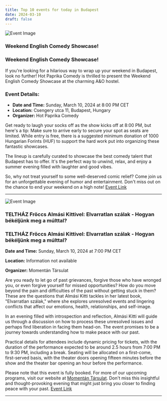 ```yaml
---
title: Top 10 events for today in Budapest
date: 2024-03-10
draft: false
---
```


![Event Image](https://scontent-fra3-1.xx.fbcdn.net/v/t39.30808-6/431250740_417873314147269_3462114523807489227_n.jpg?stp=dst-jpg_p180x540&_nc_cat=101&ccb=1-7&_nc_sid=5f2048&_nc_ohc=v1ideuah1D0AX8qyJD6&_nc_ht=scontent-fra3-1.xx&oh=00_AfBCkifzqTieWONxr3AFBEEw7HUYjCpftylfxpetY3Xg7Q&oe=65F32FB6)

 ### Weekend English Comedy Showcase!

### Weekend English Comedy Showcase!

If you're looking for a hilarious way to wrap up your weekend in Budapest, look no further! Hot Paprika Comedy is thrilled to present the Weekend English Comedy Showcase at the charming A&O hostel.

### Event Details:
- **Date and Time:** Sunday, March 10, 2024 at 8:00 PM CET
- **Location:** Csengery utca 11, Budapest, Hungary
- **Organizer:** Hot Paprika Comedy

Get ready to laugh your socks off as the show kicks off at 8:00 PM, but here's a tip: Make sure to arrive early to secure your spot as seats are limited. While entry is free, there is a suggested minimum donation of 1000 Hungarian Forints (HUF) to support the hard work put into organizing these fantastic showcases.

The lineup is carefully curated to showcase the best comedy talent that Budapest has to offer. It's the perfect way to unwind, relax, and enjoy a summer evening filled with laughter and good vibes.

So, why not treat yourself to some well-deserved comic relief? Come join us for an unforgettable evening of humor and entertainment. Don't miss out on the chance to end your weekend on a high note!
[Event Link](https://facebook.com/events/210048012197791)

---
![Event Image](https://scontent-fra5-1.xx.fbcdn.net/v/t39.30808-6/423162322_795473705954188_1098271840941650173_n.jpg?stp=dst-jpg_p180x540&_nc_cat=110&ccb=1-7&_nc_sid=5f2048&_nc_ohc=mtVyXTKbL2cAX-e07jr&_nc_ht=scontent-fra5-1.xx&oh=00_AfCaqwnRu-1H53ejcdR7tu0hniDQWgTIvHZ2XFGzlvdtsg&oe=65F3163E)

 ### TELTHÁZ Fröccs Almási Kittivel: Elvarratlan szálak - Hogyan békéljünk meg a múlttal?

### TELTHÁZ Fröccs Almási Kittivel: Elvarratlan szálak - Hogyan békéljünk meg a múlttal?

**Date and Time:** Sunday, March 10, 2024 at 7:00 PM CET

**Location:** Information not available

**Organizer:** Momentán Társulat

Are you ready to let go of past grievances, forgive those who have wronged you, or even forgive yourself for missed opportunities? How do you move beyond the pain and difficulties of the past without getting stuck in them? These are the questions that Almási Kitti tackles in her latest book, "Elvarratlan szálak," where she explores unresolved events and lingering conflicts that affect our emotions, health, relationships, and self-image.

In an evening filled with introspection and reflection, Almási Kitti will guide us through a discussion on how to process these unresolved issues and perhaps find liberation in facing them head-on. The event promises to be a journey towards understanding how to make peace with our past.

Practical details for attendees include dynamic pricing for tickets, with the duration of the performance expected to be around 2.5 hours from 7:00 PM to 9:30 PM, including a break. Seating will be allocated on a first-come, first-served basis, with the theater doors opening fifteen minutes before the show and the theater bar opening an hour before the performance.

Please note that this event is fully booked. For more of our upcoming programs, visit our website at [Momentán Társulat](https://momentantarsulat.hu/jegyvasarlas). Don't miss this insightful and thought-provoking evening that might just bring you closer to finding peace with your past.
[Event Link](https://facebook.com/events/942697003365292)

---
